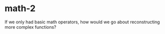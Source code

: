 # math-2
If we only had basic math operators, how would we go about reconstructing more complex functions?

